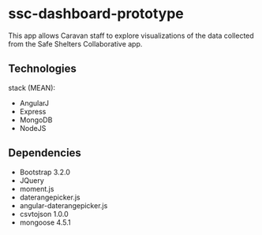# ssc-dashboard-prototype
This app allows Caravan staff to explore visualizations of the data collected from the Safe Shelters Collaborative app.

## Technologies
stack (MEAN): 
  * AngularJ
  * Express
  * MongoDB
  * NodeJS
## Dependencies
* Bootstrap 3.2.0
* JQuery
* moment.js
* daterangepicker.js
* angular-daterangepicker.js
* csvtojson 1.0.0
* mongoose 4.5.1
